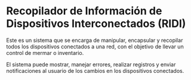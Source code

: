 # Recopilador de Información de Dispositivos Interconectados (RIDI)

Este es un sistema que se encarga de manipular, encapsular y recopilar todos los dispositivos conectados a una red,
con el objetivo de llevar un control de mermar o inventario.

El sistema puede mostrar, manejar errores, realizar registros y enviar notificaciones al usuario de los cambios en
los dispositivos conectados.
